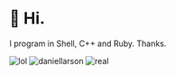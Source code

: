 # 📠 Hi.
I program in Shell, C++ and Ruby. Thanks.

![lol](https://img.shields.io/badge/Pretty-cool-informational) ![daniellarson](https://img.shields.io/badge/Grace%20can%20you%20seen%20them.-It's%20so%20cold.-success)
![real](https://img.shields.io/badge/ㅤㅤㅤ-Real-red)
